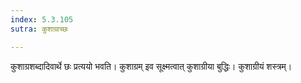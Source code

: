 ```yaml
---
index: 5.3.105
sutra: कुशाग्राच्छः

---
```

कुशाग्रशब्दादिवार्थे छः प्रत्ययो भवति। कुशाग्रम् इव सूक्ष्मत्वात् कुशाग्रीया बुद्धिः। कुशाग्रीयं शस्त्रम्।